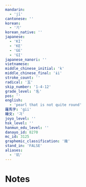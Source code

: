 ```yaml
---
mandarin:
  - 'jī'
cantonese: ''
korean:
  - '기'
korean_native: ''
japanese:
  - 'KI'
  - 'KE'
  - 'GE'
  - 'GI'
japanese_nanori: ''
vietnamese:
middle_chinese_initial: 'k'
middle_chinese_final: 'ɨi'
stroke_count: ''
radical: '玉'
skip_number: '1-4-12'
grade_level: '名'
pos: ''
english:
  - 'pearl that is not quite round'
羅馬字: 'gii'
韓文: '긔'
joyo_level: ''
hsk_level: ''
hanmun_edu_level: ''
danayo_id: 8270
mc_id: 3125
graphemic_classification: '幾'
stand_in: 'FALSE'
aliases:
  - '玑'
---
```


# Notes
